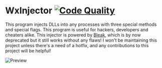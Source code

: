 # WxInjector [![Code Quality](https://app.codacy.com/project/badge/Grade/e657d075f2c54e30851042bd345b9deb)](https://www.codacy.com/manual/dentolos19/WxInjector?utm_source=github.com&amp;utm_medium=referral&amp;utm_content=dentolos19/WxInjector&amp;utm_campaign=Badge_Grade)

This program injects DLLs into any processes with three special methods and special flags. This program is useful for hackers, developers and cheaters alike. This injector is powered by [Bleak](https://github.com/Akaion/Bleak), which is by now deprecated but it still works without any flaws! I won't be maintaining this project unless there's a need of a hotfix, and any contributions to this project will be helpful!

![Preview](https://dentolos19.github.io/previews/wxinjector.png)

